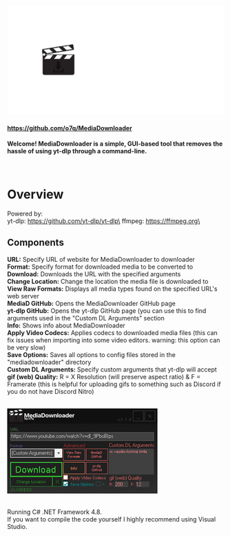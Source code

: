 <img src="images/gitbanner.png"/>

#### https://github.com/o7q/MediaDownloader
#### Welcome! MediaDownloader is a simple, GUI-based tool that removes the hassle of using yt-dlp through a command-line.
<br>

# Overview
Powered by:\
yt-dlp: https://github.com/yt-dlp/yt-dlp\
ffmpeg: https://ffmpeg.org\
<br>

## <b>Components</b>
<b>URL:</b> Specify URL of website for MediaDownloader to downloader\
<b>Format:</b> Specify format for downloaded media to be converted to\
<b>Download:</b> Downloads the URL with the specified arguments\
<b>Change Location:</b> Change the location the media file is downloaded to\
<b>View Raw Formats:</b> Displays all media types found on the specified URL's web server\
<b>MediaD GitHub:</b> Opens the MediaDownloader GitHub page\
<b>yt-dlp GitHub:</b> Opens the yt-dlp GitHub page (you can use this to find arguments used in the "Custom DL Arguments" section\
<b>Info:</b> Shows info about MediaDownloader\
<b>Apply Video Codecs:</b> Applies codecs to downloaded media files (this can fix issues when importing into some video editors. warning: this option can be very slow)\
<b>Save Options:</b> Saves all options to config files stored in the "mediadownloader" directory\
<b>Custom DL Arguments:</b> Specify custom arguments that yt-dlp will accept\
<b>gif (web) Quality:</b> R = X Resolution (will preserve aspect ratio) & F = Framerate (this is helpful for uploading gifs to something such as Discord if you do not have Discord Nitro)\
<br>

<img src="images/v310/v310.png"/>\
<br>

Running C# .NET Framework 4.8.\
If you want to compile the code yourself I highly recommend using Visual Studio.